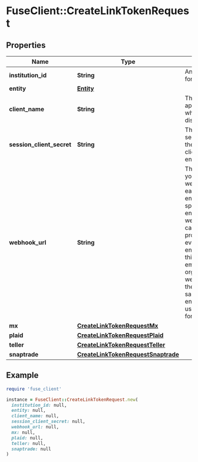 # FuseClient::CreateLinkTokenRequest

## Properties

| Name | Type | Description | Notes |
| ---- | ---- | ----------- | ----- |
| **institution_id** | **String** | An id that is unique for an institution. |  |
| **entity** | [**Entity**](Entity.md) |  |  |
| **client_name** | **String** | The name of your application. This is what will be displayed to users. |  |
| **session_client_secret** | **String** | The session client secret created from the &#39;Create session client secret&#39; endpoint |  |
| **webhook_url** | **String** | This field allows you to set a unique webhook URL for each individual entity. By specifying an entity-specific webhook URL, you can receive and process data events for each entity separately. If this field is left empty, the organization-wide webhook URL set in the sandbox/production environment will be used as the default for all entities. | [optional] |
| **mx** | [**CreateLinkTokenRequestMx**](CreateLinkTokenRequestMx.md) |  | [optional] |
| **plaid** | [**CreateLinkTokenRequestPlaid**](CreateLinkTokenRequestPlaid.md) |  | [optional] |
| **teller** | [**CreateLinkTokenRequestTeller**](CreateLinkTokenRequestTeller.md) |  | [optional] |
| **snaptrade** | [**CreateLinkTokenRequestSnaptrade**](CreateLinkTokenRequestSnaptrade.md) |  | [optional] |

## Example

```ruby
require 'fuse_client'

instance = FuseClient::CreateLinkTokenRequest.new(
  institution_id: null,
  entity: null,
  client_name: null,
  session_client_secret: null,
  webhook_url: null,
  mx: null,
  plaid: null,
  teller: null,
  snaptrade: null
)
```

